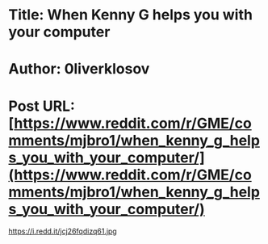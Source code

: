 # Title: When Kenny G helps you with your computer
# Author: 0liverklosov
# Post URL: [https://www.reddit.com/r/GME/comments/mjbro1/when_kenny_g_helps_you_with_your_computer/](https://www.reddit.com/r/GME/comments/mjbro1/when_kenny_g_helps_you_with_your_computer/)


https://i.redd.it/jcj26fqdizq61.jpg